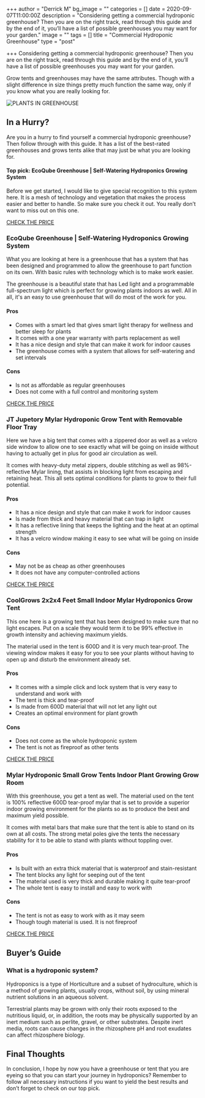 +++
author = "Derrick M"
bg_image = ""
categories = []
date = 2020-09-07T11:00:00Z
description = "Considering getting a commercial hydroponic greenhouse? Then you are on the right track, read through this guide and by the end of it, you’ll have a list of possible greenhouses you may want for your garden."
image = ""
tags = []
title = "Commercial Hydroponic Greenhouse"
type = "post"

+++
Considering getting a commercial hydroponic greenhouse? Then you are on the right track, read through this guide and by the end of it, you’ll have a list of possible greenhouses you may want for your garden.

Grow tents and greenhouses may have the same attributes. Though with a slight difference in size things pretty much function the same way, only if you know what you are really looking for.

![PLANTS IN GREENHOUSE](/images/pexels-jatuphon-buraphon-348689.jpg)

## In a Hurry?

Are you in a hurry to find yourself a commercial hydroponic greenhouse? Then follow through with this guide. It has a list of the best-rated greenhouses and grows tents alike that may just be what you are looking for.

#### Top pick: EcoQube Greenhouse | Self-Watering Hydroponics Growing System

Before we get started, I would like to give special recognition to this system here. It is a mesh of technology and vegetation that makes the process easier and better to handle. So make sure you check it out. You really don’t want to miss out on this one.

[CHECK THE PRICE](https://www.amazon.com/EcoQube-Greenhouse-Self-Watering-Hydroponic-Desktop/dp/B07PG5BNPP)

### EcoQube Greenhouse | Self-Watering Hydroponics Growing System

What you are looking at here is a greenhouse that has a system that has been designed and programmed to allow the greenhouse to part function on its own. With basic rules with technology which is to make work easier.

The greenhouse is a beautiful state that has Led light and a programmable full-spectrum light which is perfect for growing plants indoors as well. All in all, it's an easy to use greenhouse that will do most of the work for you.

#### Pros

* Comes with a smart led that gives smart light therapy for wellness and better sleep for plants
* It comes with a one year warranty with parts replacement as well
* It has a nice design and style that can make it work for indoor causes
* The greenhouse comes with a system that allows for self-watering and set intervals

#### Cons

* Is not as affordable as regular greenhouses
* Does not come with a full control and monitoring system

[CHECK THE PRICE](https://www.amazon.com/EcoQube-Greenhouse-Self-Watering-Hydroponic-Desktop/dp/B07PG5BNPP)

### JT Jupetory Mylar Hydroponic Grow Tent with Removable Floor Tray

Here we have a big tent that comes with a zippered door as well as a velcro side window to allow one to see exactly what will be going on inside without having to actually get in plus for good air circulation as well.

It comes with heavy-duty metal zippers, double stitching as well as 98%-reflective Mylar lining, that assists in blocking light from escaping and retaining heat. This all sets optimal conditions for plants to grow to their full potential.

#### Pros

* It has a nice design and style that can make it work for indoor causes
* Is made from thick and heavy material that can trap in light
* It has a reflective lining that keeps the lighting and the heat at an optimal strength
* It has a velcro window making it easy to see what will be going on inside

#### Cons

* May not be as cheap as other greenhouses
* It does not have any computer-controlled actions

[CHECK THE PRICE](https://www.amazon.com/JT-Jupetory-Hydroponic-Removable-Growing/dp/B089FHX82S?ref_=)

### CoolGrows 2x2x4 Feet Small Indoor Mylar Hydroponics Grow Tent

This one here is a growing tent that has been designed to make sure that no light escapes. Put on a scale they would term it to be 99% effective in growth intensity and achieving maximum yields.

The material used in the tent is 600D and it is very much tear-proof. The viewing window makes it easy for you to see your plants without having to open up and disturb the environment already set.

#### Pros

* It comes with a simple click and lock system that is very easy to understand and work with
* The tent is thick and tear-proof
* Is made from 600D material that will not let any light out
* Creates an optimal environment for plant growth

#### Cons

* Does not come as the whole hydroponic system
* The tent is not as fireproof as other tents

[CHECK THE PRICE](https://www.amazon.com/CoolGrows-Growing-Dismountable-Reflective-Hydroponic/dp/B07Y89LZLX?ref_=)

### Mylar Hydroponic Small Grow Tents Indoor Plant Growing Grow Room

With this greenhouse, you get a tent as well. The material used on the tent is 100% reflective 600D tear-proof mylar that is set to provide a superior indoor growing environment for the plants so as to produce the best and maximum yield possible.

It comes with metal bars that make sure that the tent is able to stand on its own at all costs. The strong metal poles give the tents the necessary stability for it to be able to stand with plants without toppling over.

#### Pros

* Is built with an extra thick material that is waterproof and stain-resistant
* The tent blocks any light for seeping out of the tent
* The material used is very thick and durable making it quite tear-proof
* The whole tent is easy to install and easy to work with

#### Cons

* The tent is not as easy to work with as it may seem
* Though tough material is used. It is not fireproof

[CHECK THE PRICE](https://www.amazon.com/MARS-HYDRO-Reflective-Hydroponic-Growing/dp/B08FJ55M8F?ref_=)

## Buyer’s Guide

### What is a hydroponic system?

Hydroponics is a type of Horticulture and a subset of hydroculture, which is a method of growing plants, usually crops, without soil, by using mineral nutrient solutions in an aqueous solvent.

Terrestrial plants may be grown with only their roots exposed to the nutritious liquid, or, in addition, the roots may be physically supported by an inert medium such as perlite, gravel, or other substrates. Despite inert media, roots can cause changes in the rhizosphere pH and root exudates can affect rhizosphere biology.

## Final Thoughts

In conclusion, I hope by now you have a greenhouse or tent that you are eyeing so that you can start your journey in hydroponics? Remember to follow all necessary instructions if you want to yield the best results and don’t forget to check on our top pick.